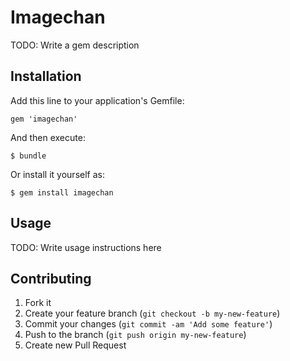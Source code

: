 # Imagechan

TODO: Write a gem description

## Installation

Add this line to your application's Gemfile:

    gem 'imagechan'

And then execute:

    $ bundle

Or install it yourself as:

    $ gem install imagechan

## Usage

TODO: Write usage instructions here

## Contributing

1. Fork it
2. Create your feature branch (`git checkout -b my-new-feature`)
3. Commit your changes (`git commit -am 'Add some feature'`)
4. Push to the branch (`git push origin my-new-feature`)
5. Create new Pull Request
